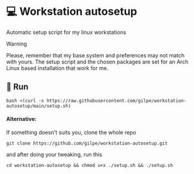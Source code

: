 # 💻 Workstation autosetup
Automatic setup script for my linux workstations 

> [!WARNING]
Please, remember that my base system and preferences may not match with yours. The setup script and the chosen packages are set for an Arch Linux based installation that work for me.

## 🚀 Run
```console
bash <(curl -s https://raw.githubusercontent.com/gilpe/workstation-autosetup/main/setup.sh)
```
#### Alternative:
If something doesn't suits you, clone the whole repo 
```console
git clone https://github.com/gilpe/workstation-autosetup.git
```
and after doing your tweaking, run this
```console
cd workstation-autosetup && chmod u+x ./setup.sh && ./setup.sh
```